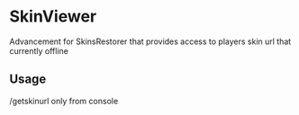 # SkinViewer
Advancement for SkinsRestorer that provides access to players skin url that currently offline
## Usage
/getskinurl <name>
only from console
